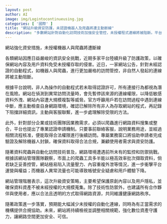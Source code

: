 ```yaml
---
layout: post
author: AI
image: img/Logintocontinueusing.jpg
categories: [ '國際' ]
title: "網站升級資安防護，未認證機器人及爬蟲將遭主動斷線"
description: "多數網站針對自動化訪問技術加強安全管控，未授權程式連線將被阻斷。平台提供合法認證機制，協助有業務需求的企業申請合規訪問，兼顧使用者需求與資安防護。政策上線後，預計能減少異常流量，提升內容安全與用戶隱私保護。"
---
```

網站強化資安措施，未授權機器人與爬蟲將遭斷線

各類網站因應日益嚴峻的資訊安全挑戰，近期多家平台陸續升級了防護政策，以確保網站內容及用戶資料免受未授權存取的侵害。近日，一家網站公告，針對未經認證的自動程式，如機器人與爬蟲，進行更加嚴格的訪問管控，非自然人發起的連線將被主動阻斷。

根據平台說明，非人為操作的自動程式若未取得認證許可，所有連接行為都視為潛在風險。網站在偵測到異常訪問流量時，會先暫停該來源的連線權限，以降低敏感資料外洩、網站內容遭大規模複製等威脅。官方呼籲用戶若在訪問過程中遇到連線中斷，應主動檢查自身網路環境，確認已解除所有非人為存取網站的程式，再記錄下阻擋詳細資訊，主動與客服聯繫，進一步處理解除受限的方法。

此外，針對部分企業或技術團隊因業務需求，必須以爬蟲進行網路資料搜集或整合，平台也提出了專業認證申請機制。只要事前聯絡客服，說明業務用途，並經過相關流程核准，便能取得合法權限進行後續訪問。專屬業務窗口將協助申請者完成驗證及解除機器人封鎖，確保資料取得合法合規，兼顧使用者需求與資安防護。

隨著資料爬蟲與自動化訪問技術普及，網路環境遭遇前所未有的監控和防禦挑戰。根據該網站管理團隊觀察，市面上的爬蟲工具多半能以極高效率批次擷取資料，倘若缺乏妥善控管，網站極易陷入流量壓力、內容重複外泄等情況，進一步衝擊平台運營與權益；而機器人異常流量也可能導致帳號安全疑慮和用戶體驗下降。

網站管理階層表示，這次升級資安策略，主要希望保護原創內容以及用戶隱私，並確保資料資產不被未經授權的大規模蒐集。除了技術性防禦外，也建議所有合作夥伴與使用者，應以合法且透明的方式取得網路資源，共同維護健康網路秩序。

隨著政策進一步落實，預期能大幅減少未授權的自動化連線，同時為有正當需求的機構提供合規協助。未來，網站將持續檢視並調整相關規範，強化數位資產守護力，讓網路空間更加安全、可信。